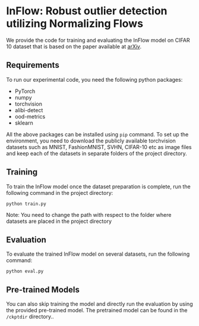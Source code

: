 
# InFlow: Robust outlier detection utilizing Normalizing Flows

We provide the code for training and evaluating the InFlow model on CIFAR 10 dataset that is based on the paper available at [arXiv](https://arxiv.org/abs/2106.12894).

## Requirements

To run our experimental code, you need the following python packages:

* PyTorch
* numpy 
* torchvision
* alibi-detect
* ood-metrics
* sklearn


All the above packages can be installed using ```pip``` command. To set up the environment, you need to download the publicly available torchvision datasets such as MNIST, FashionMNIST, SVHN, CIFAR-10 etc as image files and keep each of the datasets in separate folders of the project directory. 

## Training

To train the InFlow model once the dataset preparation is complete, run the following command in the project directory:

```train
python train.py 
```
Note: You need to change the path with respect to the folder where datasets are placed in the project directory

## Evaluation

To evaluate the trained InFlow model on several datasets, run the following command:

```eval
python eval.py 
```

## Pre-trained Models
You can also skip training the model and directly run the evaluation by using the provided pre-trained model. The pretrained model can be found in the ``` /ckptdir ``` directory.. 

